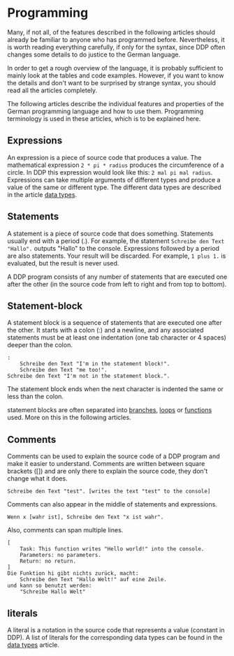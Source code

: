# Programming

Many, if not all, of the features described in the following articles should already be familiar to anyone who has programmed before.
Nevertheless, it is worth reading everything carefully, if only for the syntax, since DDP often changes some details to do justice to the German language.

In order to get a rough overview of the language, it is probably sufficient to mainly look at the tables and code examples. However, if you want to know the details and don't want to be surprised by strange syntax, you should read all the articles completely.

The following articles describe the individual features and properties of the German programming language and how to use them.
Programming terminology is used in these articles, which is to be explained here.

## Expressions

An expression is a piece of source code that produces a value.
The mathematical expression `2 * pi * radius` produces the circumference of a circle.
In DDP this expression would look like this: `2 mal pi mal radius`.
Expressions can take multiple arguments of different types and produce a value of the same or different type.
The different data types are described in the article [data types](/p/Programmierung/Datentypen).

## Statements

A statement is a piece of source code that does something.
Statements usually end with a period (.).
For example, the statement `Schreibe den Text "Hallo".` outputs "Hallo" to the console.
Expressions followed by a period are also statements. Your result will be discarded.
For example, `1 plus 1.` is evaluated, but the result is never used.

A DDP program consists of any number of statements that are executed one after the other (in the source code from left to right and from top to bottom).

## Statement-block

A statement block is a sequence of statements that are executed one after the other.
It starts with a colon (:) and a newline, and any associated statements must be at least one indentation (one tab character or 4 spaces) deeper than the colon.
```ddp
:
	Schreibe den Text "I'm in the statement block!".
	Schreibe den Text "me too!".
Schreibe den Text "I'm not in the statement block.".
```
The statement block ends when the next character is indented the same or less than the colon.

statement blocks are often separated into [branches](/EN/p/Programmierung/Verzweigungen%20und%20Schleifen#verzweigungen), [loops](/EN/p/Programmierung/Verzweigungen%20und%20Schleifen#schleifen) or [functions](/EN/p/Programmierung/Funktionen) used.
More on this in the following articles.

## Comments

Comments can be used to explain the source code of a DDP program and make it easier to understand.
Comments are written between square brackets ([]) and are only there to explain the source code, they don't change what it does.

```ddp
Schreibe den Text "test". [writes the text "test" to the console]
```

Comments can also appear in the middle of statements and expressions.
```ddp
Wenn x [wahr ist], Schreibe den Text "x ist wahr".
```

Also, comments can span multiple lines.
```ddp
[
	Task: This function writes "Hello world!" into the console.
	Parameters: no parameters.
	Return: no return.
]
Die Funktion hi gibt nichts zurück, macht:
	Schreibe den Text "Hallo Welt!" auf eine Zeile.
und kann so benutzt werden:
	"Schreibe Hallo Welt"
```

## literals

A literal is a notation in the source code that represents a value (constant in DDP).
A list of literals for the corresponding data types can be found in the [data types](?p=Programmierung/Datentypen) article.
